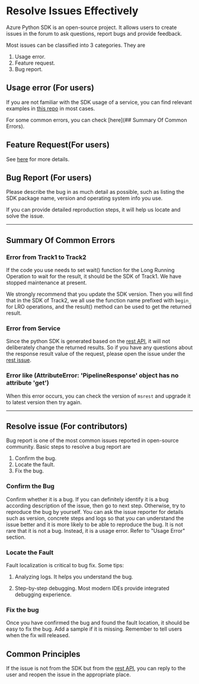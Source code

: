 # Resolve Issues Effectively

Azure Python SDK is an open-source project. It allows users to create issues in the forum to ask questions, report bugs and provide feedback.

Most issues can be classified into 3 categories. They are

1. Usage error.
2. Feature request.
3. Bug report.

## Usage error (For users)
If you are not familiar with the SDK usage of a service, you can find relevant examples in [this repo][sample repo] in most cases.

For some common errors, you can check [here](## Summary Of Common Errors).

## Feature Request(For users)

See [here][request_a_feature] for more details.

## Bug Report (For users)

Please describe the bug in as much detail as possible, such as listing the SDK package name, version and operating system info you use.

If you can provide detailed reproduction steps, it will help us locate and solve the issue.

<hr/>

## Summary Of Common Errors

### Error from Track1 to Track2
If the code you use needs to set wait() function for the Long Running Operation to wait for the result, it should be the SDK of Track1. We have stopped maintenance at present.

We strongly recommend that you update the SDK version. Then you will find that in the SDK of Track2, we all use the function name prefixed with `begin_` for LRO operations, and the result() method can be used to get the returned result.

### Error from Service
Since the python SDK is generated based on the [rest API][rest API], it will not deliberately change the returned results. So if you have any questions about the response result value of the request, please open the issue under the [rest issue][rest issue].

### Error like (AttributeError: 'PipelineResponse' object has no attribute 'get')
When this error occurs, you can check the version of `msrest` and upgrade it to latest version then try again.

<hr/>

## Resolve issue (For contributors)

Bug report is one of the most common issues reported in open-source community. Basic steps to resolve a bug report are

1. Confirm the bug.
2. Locate the fault.
3. Fix the bug.

### Confirm the Bug

Confirm whether it is a bug. If you can definitely identify it is a bug according description of the issue, then go to next step. Otherwise, try to reproduce the bug by yourself. You can ask the issue reporter for details such as version, concrete steps and logs so that you can understand the issue better and it is more likely to be able to reproduce the bug. It is not rare that it is not a bug. Instead, it is a usage error. Refer to "Usage Error" section.

### Locate the Fault

Fault localization is critical to bug fix. Some tips:

1. Analyzing logs. It helps you understand the bug.

2. Step-by-step debugging. Most modern IDEs provide integrated debugging experience.


### Fix the bug

Once you have confirmed the bug and found the fault location, it should be easy to fix the bug. Add a sample if it is missing. Remember to tell users when the fix will released.


## Common Principles

If the issue is not from the SDK but from the [rest API][rest API], you can reply to the user and reopen the issue in the appropriate place.


[sample repo]: https://github.com/Azure-Samples/azure-samples-python-management
[request_a_feature]: https://github.com/Azure/azure-sdk-for-python/blob/main/doc/dev/how_to_request_a_feature_in_sdk.md
[rest API]: https://github.com/Azure/azure-rest-api-specs
[rest issue]: https://github.com/Azure/azure-rest-api-specs/issues
[SDK dependency]: https://github.com/Azure/azure-sdk-for-python/blob/main/shared_requirements.txt
